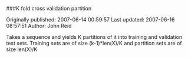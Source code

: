 ###K fold cross validation partition

Originally published: 2007-06-14 00:59:57
Last updated: 2007-06-16 08:57:51
Author: John Reid

Takes a sequence and yields K partitions of it into training and validation test sets. Training sets are of size (k-1)*len(X)/K and partition sets are of size len(X)/K